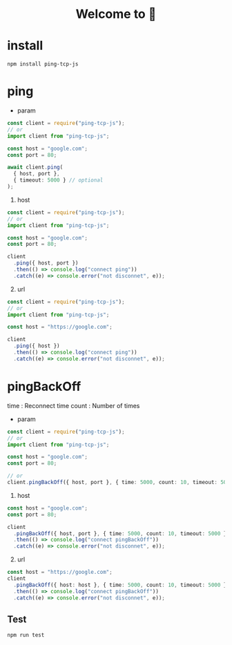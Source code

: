 <h1 align="center">Welcome to  👋</h1>

# install

```
npm install ping-tcp-js
```

# ping

- param

```ts
const client = require("ping-tcp-js");
// or
import client from "ping-tcp-js";

const host = "google.com";
const port = 80;

await client.ping(
  { host, port },
  { timeout: 5000 } // optional
);
```

1. host

```ts
const client = require("ping-tcp-js");
// or
import client from "ping-tcp-js";

const host = "google.com";
const port = 80;

client
  .ping({ host, port })
  .then(() => console.log("connect ping"))
  .catch((e) => console.error("not disconnet", e));
```

2. url

```ts
const client = require("ping-tcp-js");
// or
import client from "ping-tcp-js";

const host = "https://google.com";

client
  .ping({ host })
  .then(() => console.log("connect ping"))
  .catch((e) => console.error("not disconnet", e));
```

# pingBackOff

time : Reconnect time
count : Number of times

- param

```ts
const client = require("ping-tcp-js");
// or
import client from "ping-tcp-js";

const host = "google.com";
const port = 80;

// or
client.pingBackOff({ host, port }, { time: 5000, count: 10, timeout: 5000 });
```

1. host

```ts
const host = "google.com";
const port = 80;

client
  .pingBackOff({ host, port }, { time: 5000, count: 10, timeout: 5000 })
  .then(() => console.log("connect pingBackOff"))
  .catch((e) => console.error("not disconnet", e));
```

2. url

```ts
const host = "https://google.com";
client
  .pingBackOff({ host: host }, { time: 5000, count: 10, timeout: 5000 })
  .then(() => console.log("connect pingBackOff"))
  .catch((e) => console.error("not disconnet", e));
```

## Test

```ts
npm run test
```
